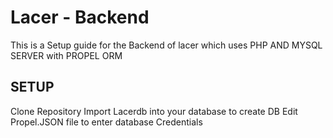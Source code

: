 # Lacer - Backend

This is a Setup guide for the Backend of lacer which uses PHP AND MYSQL SERVER with PROPEL ORM

## SETUP
Clone Repository
Import Lacerdb into your database to create DB
Edit Propel.JSON file to enter database Credentials



